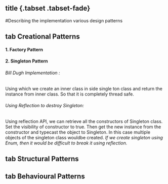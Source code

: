 ## title {.tabset .tabset-fade} 
#Describing the implementation various design patterns

## tab Creational Patterns
#### 1. Factory Pattern
#### 2. Singleton Pattern
###### Bill Dugh Implementation :
Using which we create an inner class in side single ton class and return the instance from inner class. So that it is completely thread safe.

###### Using Reflection to destroy Singleton: 
Using reflection API, we can retrieve all the constructors of Singleton class. Set the visibility of constructor to true. Then get the new instance from the constructor and typecast the object to Singleton. In this case multiple objects of the singleton class wouldbe created. *If we create singleton using Enum, then it would be difficult to break it using reflection.*

## tab Structural Patterns

## tab Behavioural Patterns
